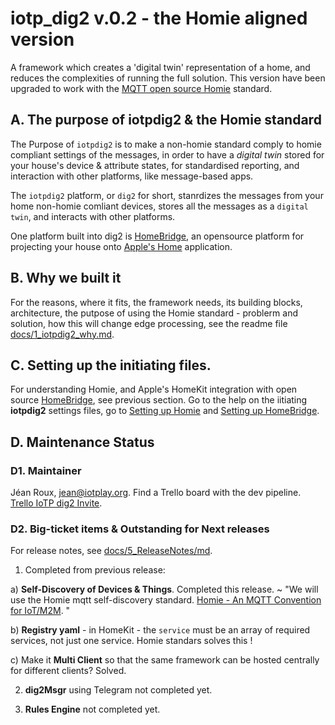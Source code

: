 # iotp_dig2 v.0.2 - the Homie aligned version

A framework which creates a 'digital twin' representation of a home, and reduces the complexities of running the full solution. This version have been upgraded to work with the [MQTT open source Homie](https://homieiot.github.io) standard.

## A. The purpose of iotpdig2 & the Homie standard

The Purpose of `iotpdig2` is to make a non-homie standard comply to homie compliant settings of the messages, in order to have a *digital twin* stored for your house's device & attribute states, for standardised reporting, and interaction with other platforms, like message-based apps.    

The `iotpdig2` platform, or `dig2` for short, stanrdizes the messages from your home non-homie comliant devices, stores all the messages as a `digital twin`, and interacts with other platforms.    

One platform built into dig2 is [HomeBridge](https://homebridge.io), an opensource platform for projecting your house onto [Apple's Home](https://www.apple.com/ca/ios/home/) application. 

## B. Why we built it

For the reasons, where it fits, the framework needs, its building blocks, architecture, the putpose of using the Homie standard - problerm and solution, how this will change edge processing, see the readme file [docs/1_iotpdig2_why.md](docs/1_iotpdig2_why.md). 

## C. Setting up the initiating files.

For understanding Homie, and Apple's HomeKit integration with open source [HomeBridge](https://homebridge.io), see previous section. Go to the help on the iitiating **iotpdig2** settings files, go to [Setting up Homie](docs/2_Setup_Homie.md) and [Setting up HomeBridge](docs/3_Setup_HomeBridge.md). 

## D. Maintenance Status

### D1. Maintainer
Jéan Roux, <jean@iotplay.org>. Find a Trello board with the dev pipeline. [Trello IoTP dig2 Invite](https://trello.com/invite/b/yC1CnUMK/f45c720766ca0d44e7c28e3c00375494/iotp-dig2).

### D2. Big-ticket items & Outstanding for Next releases

For release notes, see [docs/5_ReleaseNotes/md](docs/5_ReleaseNotes/md). 

1. Completed from previous release:

  a) **Self-Discovery of Devices & Things**. Completed this release. ~ "We will use the Homie mqtt self-discovery standard. [Homie - An MQTT Convention for IoT/M2M](https://homieiot.github.io). "

  b) **Registry yaml** - in HomeKit - the `service` must be an array of required services, not just one service. Homie standars solves this !

  c) Make it **Multi Client** so that the same framework can be hosted centrally for different clients? Solved.

2. **dig2Msgr** using Telegram not completed yet.

3. **Rules Engine** not completed yet.




